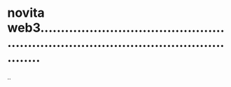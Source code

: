 # novita web3..........................................................................................................
..
